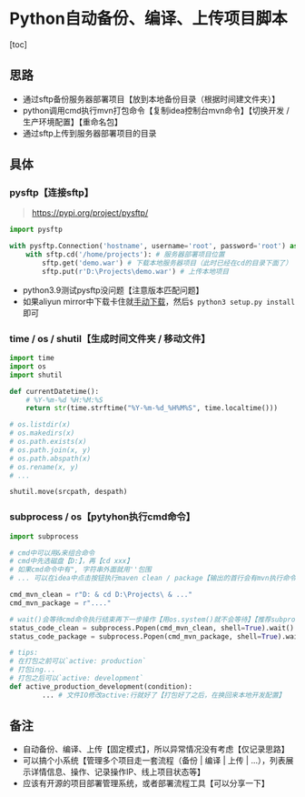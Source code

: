 

# Python自动备份、编译、上传项目脚本

[toc]

## 思路

- 通过sftp备份服务器部署项目【放到本地备份目录（根据时间建文件夹）】
- python调用cmd执行mvn打包命令【复制idea控制台mvn命令】【切换开发 / 生产环境配置】【重命名包】
- 通过sftp上传到服务器部署项目的目录

## 具体

### pysftp【连接sftp】

> https://pypi.org/project/pysftp/

```python
import pysftp

with pysftp.Connection('hostname', username='root', password='root') as sftp:
	with sftp.cd('/home/projects'): # 服务器部署项目位置
		sftp.get('demo.war') # 下载本地服务器项目（此时已经在cd的目录下面了）
		sftp.put(r'D:\Projects\demo.war') # 上传本地项目
```

- python3.9测试pysftp没问题【注意版本匹配问题】
- 如果aliyun mirror中下载卡住就[手动下载](https://pypi.python.org/pypi/pysftp)，然后`$ python3 setup.py install`即可

### time / os / shutil【生成时间文件夹 / 移动文件】

```python
import time
import os
import shutil

def currentDatetime():
	# %Y-%m-%d %H:%M:%S
	return str(time.strftime("%Y-%m-%d_%H%M%S", time.localtime()))

# os.listdir(x)
# os.makedirs(x)
# os.path.exists(x)
# os.path.join(x, y)
# os.path.abspath(x)
# os.rename(x, y)
# ...

shutil.move(srcpath, despath)
```

### subprocess / os【pytyhon执行cmd命令】

```python
import subprocess

# cmd中可以用&来组合命令
# cmd中先选磁盘【D:】，再【cd xxx】
# 如果cmd命令中有", 字符串外面就用''包围
# ... 可以在idea中点击按钮执行maven clean / package【输出的首行会有mvn执行命令，复制过来就行】【执行cmd需要cd到项目目录下面，因为复制的mvn命令是在项目目录下面执行的】

cmd_mvn_clean = r"D: & cd D:\Projects\ & ..."
cmd_mvn_package = r"...."

# wait()会等待cmd命令执行结束再下一步操作【用os.system()就不会等待】【推荐subprocess】
status_code_clean = subprocess.Popen(cmd_mvn_clean, shell=True).wait()
status_code_package = subprocess.Popen(cmd_mvn_package, shell=True).wait()

# tips:
# 在打包之前可以`active: production`
# 打包ing...
# 打包之后可以`active: development`
def active_production_development(condition):
    	... # 文件IO修改active:行就好了【打包好了之后，在换回来本地开发配置】
```

## 备注

- 自动备份、编译、上传【固定模式】，所以异常情况没有考虑【仅记录思路】
- 可以搞个小系统【管理多个项目走一套流程（备份 | 编译 | 上传 | ...），列表展示详情信息、操作、记录操作IP、线上项目状态等】
- 应该有开源的项目部署管理系统，或者部署流程工具【可以分享一下】